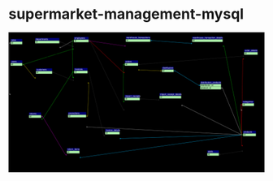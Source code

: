 # supermarket-management-mysql
<img src="https://github.com/vietch1706/supermarket-management-mysql/blob/main/ERD.jpeg" >
